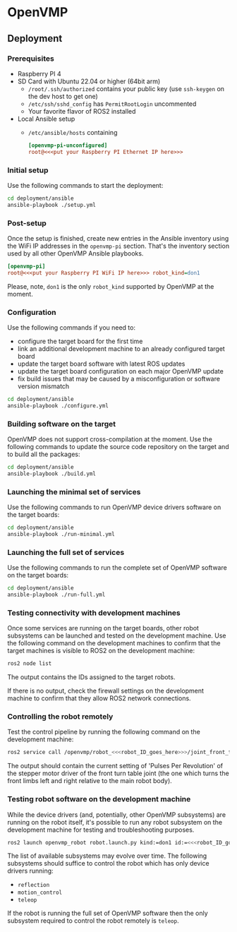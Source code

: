 # OpenVMP

## Deployment

### Prerequisites

- Raspberry PI 4
- SD Card with Ubuntu 22.04 or higher (64bit arm)
  - `/root/.ssh/authorized` contains your public key
    (use `ssh-keygen` on the dev host to get one)
  - `/etc/ssh/sshd_config` has `PermitRootLogin` uncommented
  - Your favorite flavor of ROS2 installed
- Local Ansible setup
  - `/etc/ansible/hosts` containing

    ```ini
    [openvmp-pi-unconfigured]
    root@<<<put your Raspberry PI Ethernet IP here>>>
    ```

### Initial setup

Use the following commands to start the deployment:

```sh
cd deployment/ansible
ansible-playbook ./setup.yml
```

### Post-setup

Once the setup is finished,
create new entries in the Ansible inventory using the WiFi IP addresses
in the `openvmp-pi` section.
That's the inventory section used by all other OpenVMP Ansible playbooks.

```ini
[openvmp-pi]
root@<<<put your Raspberry PI WiFi IP here>>> robot_kind=don1
```

Please, note, `don1` is the only `robot_kind` supported by OpenVMP
at the moment.

### Configuration

Use the following commands if you need to:

- configure the target board for the first time
- link an additional development machine to an already configured target board
- update the target board software with latest ROS updates
- update the target board configuration on each major OpenVMP update
- fix build issues that may be caused by a misconfiguration or software version
  mismatch

```sh
cd deployment/ansible
ansible-playbook ./configure.yml
```

### Building software on the target

OpenVMP does not support cross-compilation at the moment.
Use the following commands to update the source code repository on the target
and to build all the packages:

```sh
cd deployment/ansible
ansible-playbook ./build.yml
```

### Launching the minimal set of services

Use the following commands to run OpenVMP device drivers software
on the target boards:

```sh
cd deployment/ansible
ansible-playbook ./run-minimal.yml
```

### Launching the full set of services

Use the following commands to run the complete set of OpenVMP software
on the target boards:

```sh
cd deployment/ansible
ansible-playbook ./run-full.yml
```

### Testing connectivity with development machines

Once some services are running on the target boards,
other robot subsystems can be launched and tested on the development machine.
Use the following command on the development machines to confirm
that the target machines is visible to ROS2 on the development machine:

```sh
ros2 node list
```

The output contains the IDs assigned to the target robots.

If there is no output, check the firewall settings on the development machine
to confirm that they allow ROS2 network connections.

### Controlling the robot remotely

Test the control pipeline by running the following command
on the development machine:

```sh
ros2 service call /openvmp/robot_<<<robot_ID_goes_here>>>/joint_front_turn_table_joint_actuator/modbus/get_ppr modbus/srv/ConfiguredHoldingRegisterRead '{}'
```

The output should contain the current setting of 'Pulses Per Revolution' of the
stepper motor driver of the front turn table joint
(the one which turns the front limbs left and right relative to the main robot
body).

### Testing robot software on the development machine

While the device drivers (and, potentially, other OpenVMP subsystems)
are running on the robot itself,
it's possible to run any robot subsystem on the development machine for
testing and troubleshooting purposes.

```sh
ros2 launch openvmp_robot robot.launch.py kind:=don1 id:=<<<robot_ID_goes_here>>> subsystem:=<<<robot_subsystem_name_goes_here>>>
```

The list of available subsystems may evolve over time.
The following subsystems should suffice to control the robot which has only device drivers running:

- `reflection`
- `motion_control`
- `teleop`

If the robot is running the full set of OpenVMP software then the only subsystem
required to control the robot remotely is `teleop`.
